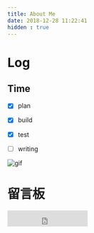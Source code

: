 ```yaml
---
title: About Me
date: 2018-12-28 11:22:41
hidden : true
---
```

# Log

## Time

- [x] plan 
- [x] build
- [x] test
- [ ] writing



![gif](https://xuziyan.ga/qr_tips.gif)




# 留言板
<iframe src="http://tianqi.2345.com/plugin/widget/index.htm?s=3&z=3&t=1&v=0&d=3&bd=0&k=&f=&q=1&e=1&a=1&c=54511&w=180&h=36&align=left" allowtransparency="true"  frameborder="0" width="180" height="36" scrolling="no"> </iframe>






 
